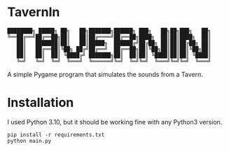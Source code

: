 # TavernIn

```
████████╗ █████╗ ██╗   ██╗███████╗██████╗ ███╗   ██╗██╗███╗   ██╗
╚══██╔══╝██╔══██╗██║   ██║██╔════╝██╔══██╗████╗  ██║██║████╗  ██║
   ██║   ███████║██║   ██║█████╗  ██████╔╝██╔██╗ ██║██║██╔██╗ ██║
   ██║   ██╔══██║╚██╗ ██╔╝██╔══╝  ██╔══██╗██║╚██╗██║██║██║╚██╗██║
   ██║   ██║  ██║ ╚████╔╝ ███████╗██║  ██║██║ ╚████║██║██║ ╚████║
   ╚═╝   ╚═╝  ╚═╝  ╚═══╝  ╚══════╝╚═╝  ╚═╝╚═╝  ╚═══╝╚═╝╚═╝  ╚═══╝
   ```

A simple Pygame program that simulates the sounds from a Tavern.

# Installation

I used Python 3.10, but it should be working fine with any Python3 version.

```shell
pip install -r requirements.txt
python main.py
```